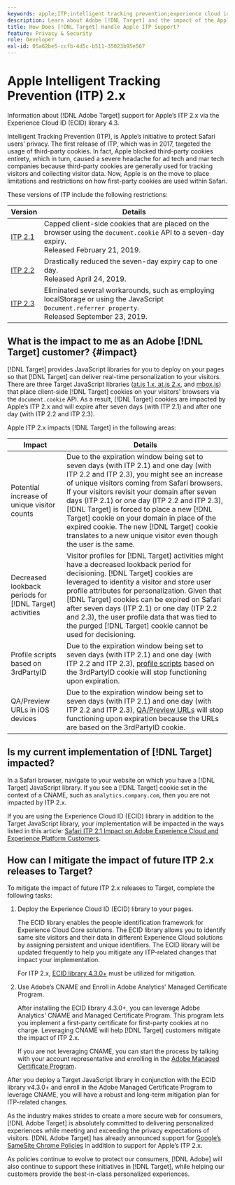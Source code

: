 ```yaml
---
keywords: apple;ITP;intelligent tracking prevention;experience cloud id;ecid
description: Learn about Adobe [!DNL Target] and the impact of the Apple Intelligent Tracking Prevention (ITP) initiative that seeks to protect Safari users' privacy.
title: How Does [!DNL Target] Handle Apple ITP Support?
feature: Privacy & Security
role: Developer
exl-id: 05a62be5-ccfb-4d5c-b511-35023b95e567
---
```

# Apple Intelligent Tracking Prevention (ITP) 2.x

Information about [!DNL Adobe Target] support for Apple’s ITP 2.x via the Experience Cloud ID (ECID) library 4.3.

Intelligent Tracking Prevention (ITP), is Apple’s initiative to protect Safari users’ privacy. The first release of ITP, which was in 2017, targeted the usage of third-party cookies. In fact, Apple blocked third-party cookies entirety, which in turn, caused a severe headache for ad tech and mar tech companies because third-party cookies are generally used for tracking visitors and collecting visitor data. Now, Apple is on the move to place limitations and restrictions on how first-party cookies are used within Safari.

These versions of ITP include the following restrictions:

|Version|Details|
| --- | --- |
[ITP 2.1](https://webkit.org/blog/8613/intelligent-tracking-prevention-2-1/)|Capped client-side cookies that are placed on the browser using the `document.cookie` API to a seven-day expiry.<br>Released February 21, 2019.|
|[ITP 2.2](https://webkit.org/blog/8828/intelligent-tracking-prevention-2-2/)|Drastically reduced the seven-day expiry cap to one day.<br>Released April 24, 2019.|
|[ITP 2.3](https://webkit.org/blog/9521/intelligent-tracking-prevention-2-3/)|Eliminated several workarounds, such as employing localStorage or using the JavaScript `Document.referrer property`.<br>Released September 23, 2019.|

## What is the impact to me as an Adobe [!DNL Target] customer? {#impact}

[!DNL Target] provides JavaScript libraries for you to deploy on your pages so that [!DNL Target] can deliver real-time personalization to your visitors. There are three Target JavaScript libraries ([at.js 1.x, at.js 2.x](/help/c-implementing-target/c-implementing-target-for-client-side-web/c-how-atjs-works/how-atjs-works.md), and [mbox.js](/help/c-implementing-target/c-implementing-target-for-client-side-web/t-mbox-download/mbox-download.md)) that place client-side [!DNL Target] cookies on your visitors' browsers via the `document.cookie` API. As a result, [!DNL Target] cookies are impacted by Apple’s ITP 2.x and will expire after seven days (with ITP 2.1) and after one day (with ITP 2.2 and ITP 2.3).

Apple ITP 2.x impacts [!DNL Target] in the following areas:

|Impact|Details|
| --- | --- |
|Potential increase of unique visitor counts|Due to the expiration window being set to seven days (with ITP 2.1) and one day (with ITP 2.2 and ITP 2.3), you might see an increase of unique visitors coming from Safari browsers. If your visitors revisit your domain after seven days (ITP 2.1) or one day (ITP 2.2 and ITP 2.3), [!DNL Target] is forced to place a new [!DNL Target] cookie on your domain in place of the expired cookie. The new [!DNL Target] cookie translates to a new unique visitor even though the user is the same.|
|Decreased lookback periods for [!DNL Target] activities|Visitor profiles for [!DNL Target] activities might have a decreased lookback period for decisioning. [!DNL Target] cookies are leveraged to identity a visitor and store user profile attributes for personalization. Given that [!DNL Target] cookies can be expired on Safari after seven days (ITP 2.1) or one day (ITP 2.2 and 2.3), the user profile data that was tied to the purged [!DNL Target] cookie cannot be used for decisioning.|
|Profile scripts based on 3rdPartyID|Due to the expiration window being set to seven days (with ITP 2.1) and one day (with ITP 2.2 and ITP 2.3), [profile scripts](/help/c-target/c-visitor-profile/profile-parameters.md) based on the 3rdPartyID cookie will stop functioning upon expiration.|
|QA/Preview URLs in iOS devices|Due to the expiration window being set to seven days (with ITP 2.1) and one day (with ITP 2.2 and ITP 2.3), [QA/Preview URLs](/help/c-activities/c-activity-qa/activity-qa.md) will stop functioning upon expiration because the URLs are based on the 3rdPartyID cookie.|

## Is my current implementation of [!DNL Target] impacted?

In a Safari browser, navigate to your website on which you have a [!DNL Target] JavaScript library. If you see a [!DNL Target] cookie set in the context of a CNAME, such as `analytics.company.com`, then you are not impacted by ITP 2.x.  

If you are using the Experience Cloud ID (ECID) library in addition to the Target JavaScript library, your implementation will be impacted in the ways listed in this article: [Safari ITP 2.1 Impact on Adobe Experience Cloud and Experience Platform Customers](https://medium.com/adobetech/safari-itp-2-1-impact-on-adobe-experience-cloud-customers-9439cecb55ac).

## How can I mitigate the impact of future ITP 2.x releases to Target?

To mitigate the impact of future ITP 2.x releases to Target, complete the following tasks:

1. Deploy the Experience Cloud ID (ECID) library to your pages.

   The ECID library enables the people identification framework for Experience Cloud Core solutions. The ECID library allows you to identify same site visitors and their data in different Experience Cloud solutions by assigning persistent and unique identifiers. The ECID library will be updated frequently to help you mitigate any ITP-related changes that impact your implementation. 

   For ITP 2.x, [ECID library 4.3.0+](https://experienceleague.adobe.com/docs/id-service/using/release-notes/release-notes.html) must be utilized for mitigation.

1. Use Adobe’s CNAME and Enroll in Adobe Analytics' Managed Certificate Program.

   After installing the ECID library 4.3.0+, you can leverage Adobe Analytics' CNAME and Managed Certificate Program. This program lets you implement a first-party certificate for first-party cookies at no charge. Leveraging CNAME will help [!DNL Target] customers mitigate the impact of ITP 2.x. 

   If you are not leveraging CNAME, you can start the process by talking with your account representative and enrolling in the [Adobe Managed Certificate Program](https://experienceleague.adobe.com/docs/core-services/interface/ec-cookies/cookies-first-party.html#adobe-managed-certificate-program).

After you deploy a Target JavaScript library in conjunction with the ECID library v4.3.0+ and enroll in the Adobe Managed Certificate Program to leverage CNAME, you will have a robust and long-term mitigation plan for ITP-related changes.

As the industry makes strides to create a more secure web for consumers, [!DNL Adobe Target] is absolutely committed to delivering personalized experiences while meeting and exceeding the privacy expectations of visitors. [!DNL Adobe Target] has already announced support for [Google’s SameSite Chrome Policies](/help/c-implementing-target/c-considerations-before-you-implement-target/c-privacy/google-chrome-samesite-cookie-policies.md) in addition to support for Apple’s ITP 2.x. 

As policies continue to evolve to protect our consumers, [!DNL Adobe] will also continue to support these initiatives in [!DNL Target], while helping our customers provide the best-in-class personalized experiences.
